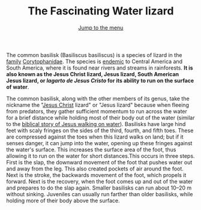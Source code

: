<!DOCTYPE html>
<html>
   <head>
      <title>The common basilisk</title>
      <link rel="canonical"
            href="https://en.wikipedia.org/wiki/Common_basilisk">
   </head>
   <header>
   <h1 id="logo">The Fascinating Water lizard</h1>
   <a id="nav-jump" href="#menu">Jump to the menu</a>
   </header>
   <body>The common basilisk (Basiliscus basiliscus) is a species of lizard in the <a href="https://en.wikipedia.org/wiki/Family_(biology)">family</a> <a                              href="https://en.wikipedia.org/wiki/Corytophanidae">Corytophanidae</a>. The species is <a href="https://en.wikipedia.org/wiki/Endemism">endemic</a> to Central America and South    America, where it is found near rivers and streams in rainforests. <strong>It is also known as the Jesus Christ lizard, Jesus lizard, South American Jesus lizard, or <i                    lang="spa">lagarto</i> <i lang="spa">de</i> <i lang="spa">Jesus</i> <i lang="spa">Cristo</i> for its ability to run on the surface of water</strong>.

   The common basilisk, along with the other members of its genus, take the nickname the "<a href="https://en.wikipedia.org/wiki/Jesus">Jesus Christ</a> lizard" or "Jesus lizard"     because when fleeing from predators, they gather sufficient momentum to run across the water for a brief distance while holding most of their body out of the water (similar to     the <a href="https://en.wikipedia.org/wiki/Jesus_walking_on_water">biblical story of Jesus walking on water</a>). Basilisks have large hind feet with scaly fringes on the         sides   of the third, fourth, and fifth toes. These are compressed against the toes when this lizard walks on land; but if it senses danger, it can jump into the water,           opening up these fringes against the water's surface. This increases the surface area of the foot, thus allowing it to run on the water for short distances.This occurs in         three steps. First is     the slap, the downward movement of the foot that pushes water out and away from the leg. This also created pockets of air around the foot. Next is       the stroke, the backwards       movement of the foot, which propels it forward. Next is the recovery, when the foot comes up and out of the water and prepares to do the slap       again. Smaller basilisks can run     about 10–20 m without sinking. Juveniles can usually run farther than older basilisks, while holding more of their body above the surface.
   </body>
 </html>





